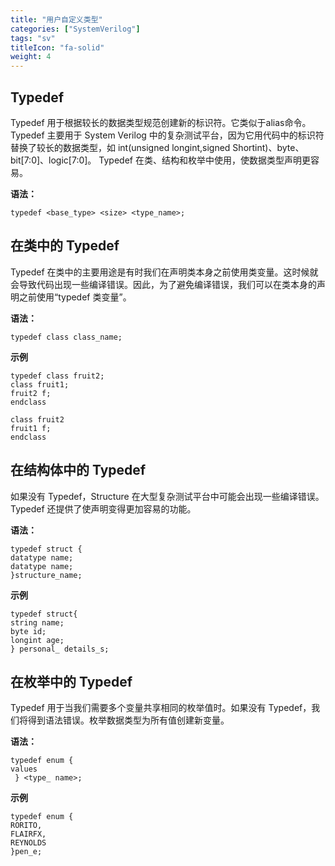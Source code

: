 ```yaml
---
title: "用户自定义类型"
categories: ["SystemVerilog"]
tags: "sv"
titleIcon: "fa-solid"
weight: 4
---
```


## Typedef

Typedef 用于根据较长的数据类型规范创建新的标识符。它类似于alias命令。 Typedef 主要用于 System Verilog 中的复杂测试平台，因为它用代码中的标识符替换了较长的数据类型，如 int(unsigned longint,signed Shortint)、byte、bit[7:0]、logic[7:0]。 Typedef 在类、结构和枚举中使用，使数据类型声明更容易。
  
 **语法：**  

`typedef <base_type> <size> <type_name>;`  

 
## 在类中的 Typedef

Typedef 在类中的主要用途是有时我们在声明类本身之前使用类变量。这时候就会导致代码出现一些编译错误。因此，为了避免编译错误，我们可以在类本身的声明之前使用“typedef 类变量”。
  
 **语法：**  

`typedef class class_name;`

 **示例**    

`typedef class fruit2;`   
`class fruit1;`    
`fruit2 f;`  
`endclass` 

`class fruit2`    
`fruit1 f;`  
`endclass`  

## 在结构体中的 Typedef

如果没有 Typedef，Structure 在大型复杂测试平台中可能会出现一些编译错误。 Typedef 还提供了使声明变得更加容易的功能。

 **语法：**     

`typedef struct {`   
         `datatype name;`  
         `datatype name;`  
         `}structure_name;`  

 **示例**   
 
`typedef struct{`  
`string name;`  
`byte id;`   
`longint age;`   
`} personal_ details_s;` 

## 在枚举中的 Typedef

Typedef 用于当我们需要多个变量共享相同的枚举值时。如果没有 Typedef，我们将得到语法错误。枚举数据类型为所有值创建新变量。
 
 **语法：**    

 `typedef enum {`      
 `values `     
` } <type_ name>;`   

 **示例**    

`typedef enum { `   
`RORITO,`  
`FLAIRFX,`  
`REYNOLDS`  
`}pen_e;`